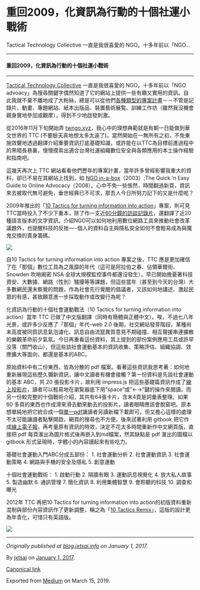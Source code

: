 重回2009，化資訊為行動的十個社運小戰術
=====================

Tactical Technology Collective 一直是我很喜愛的 NGO。十多年前以「NGO…

* * *

#### **重回2009，化資訊為行動的十個社運小戰術**

* * *

[Tactical Technology Collective](https://tacticaltech.org/) 一直是我很喜愛的 NGO。十多年前以「NGO advoacy」為搜尋關鍵字偶然知道了它的網站上提供一些有趣又實用的資訊。自此我就不棄不離地成了大粉絲，總是可以從他們[各種類型的專案計畫](https://tacticaltech.org/projects/all)－－不管是記錄片、動畫、專題網站、紙本出版品、裝置藝術展覧、訓練工作坊（雖然我沒機會親身實地參加或觀摩），得到不少地啟發刺激。

從2016年11月下旬開始弄 [twngo.xyz](https://twngo.xyz/)，我心中的理想典範就是有朝一日能做到華文世界的 TTC (不要臉天真地想太多太遠了)。當然開始在一無所有之初，不免東施效顰地透過翻譯介紹重要資訊打底基礎知識，或許能在以TTC為目標前進過程中的黑暗長巷裏，慢慢摸索出適合台灣社運組織數位安全與各類應用的本土操作經驗和指南吧。

這幾天再次上 TTC 網站看看他們歷年的專案計畫，當年許多曾經影響我重大的資料，卻已不易在其網站上找到，如 [NGO in-a-box](https://ngoinabox.org/)（2003）;The Quick ‘n Easy Guide to Online Advocacy（2008）。心中不免一些悵然，時間翻過新頁，資訊來去被取代無可避免，垂世經典已不可求，那吾人今日所努力記下的又是什麼呢？

2009年推出的「[10 Tactics for turning information into action](https://archive.informationactivism.org/en/)」專案，則可見TTC當時投入了不少下重本，除了作一支近[60分鐘的訪談記錄片](https://www.youtube.com/watch?v=We67UI3_kos)，還翻譯了近20種語言版本的文字資訊，介紹NGO可以如何地利用數位網路工具來推動社會改革議題外，也提醒科技的反挫 — -個人的資料自主與隱私安全如何不會輕易成為與魔鬼交換的賣身籌碼。

![](https://cdn-images-1.medium.com/max/800/0*_R4KW0ykKnlcyrdc.jpg)

自10 Tactics for turning information into action 專案之後，TTC 應是更加確信了在「那個」數位工具為之風靡的年代（這可是阿拉伯之春、佔領華爾街、Snowden 吹哨揭密 NSA 全球大規模監控事件都還沒發生），早已開始擔憂著科技資安、大數據、網路（性別）騷擾等等課題，但這些當年（甚至到今天的台灣）大多數網民還未察覺的問題，作為社會先行覺醒的倡議者，又該如何地講述、激起民眾的有感，甚致願意進一步採取動作或改變行為呢？

化資訊為行動的十個社會運動戰法（10 Tactics for turning information into action）當年 TTC 已做了中文版翻譯（同時有簡體與正體中文）。唉，不過七八年光景，或許多少反應了「那個」年代–web 2.0 後期，社交網站發芽階段，某種尚未高度被同質訊息氣泡濾化、訊息自由流竄異質意見不期碰撞、相互聲援串連擴散的樂觀革命前夕氣氛。今日再重看這份資料，其上提到的部份案例應用工具或許早没落（關門收山），但這些談社會運動基本的資訊收集、策略評估、組織協調、效應擴大等面向，都還是基本的ABC。

原始資料中有二份東西，皆為分散的 pdf 檔案。看著這些資訊我思考著：如何地重新展現這些歷久彌新資訊，讓中文讀者有機會接觸？第一份資料是先談社會運動的基本 ABC，共 20 張投影卡片，故利用 impress.js 把這些基礎篇資訊作成了[線上投影片](http://slides.twngo.xyz/10tactics/)，讀者可以輕易地在瀏覧器底下用”space”或”←→”鍵的操作來閱讀。而另一份較完整的十個戰術介紹，其共有64張卡片，含末4頁是詞彙表整理。如果 60 多頁的東西也作成滑來滑去動來動去的投影片，讀者眼睛應該會脫窗吧。原本想單純地把它統合成一個[單一pdf](http://books.twngo.xyz/10tactics/10tactics.pdf)讓讀者另讀新檔下載即可，但又擔心這樣的處理不太可能讓讀者點擊開啟，網頁的搜尋也不方便。後來試著利用 gitbook 把它作成[線上電子報](http://books.twngo.xyz/10tactics/)，再考量原有資訊的時效，決定不花太多時間重新作中文網頁版，直接把 pdf 每頁滙出為圖片格式後再嵌入到md檔案，然其缺點是 pdf 滙出的圖檔以 gitbook 形式呈現時，字體小的內容讀起來有些吃力。

基礎社會運動入門ABC分成五部份： 1. 社會運動分析 2. 社會運動資訊 3. 社會運動策略 4. 網路與手機的安全及隱私 5. 創意運動

十個社會運動戰術： 1. 啟動行動 2. 隔牆有眼 3. 運動訊息視覺化 4. 放大私人故事 5. 製造幽默 6. 通訊管理 7. 簡化資訊 8. 利用集體智慧 9. 會聆聽的科技 10. 調查和曝光

2012年 TTC 再把10 Tactics for turning information into action的初版資料重新混制與部份內容資訊作了更新調整，稱之為「[10 Tactics Remix](https://informationactivism.org/en/unstitched?sort_by=tactic)」，這版的設計更為年青化，可惜只有英語版。

![](https://cdn-images-1.medium.com/max/800/0*lf0clhPDsIf3ZulP.png)

* * *

_Originally published at_ [_blog.jxtsai.info_](https://blog.jxtsai.info/2017/01/01/10-tactics) _on January 1, 2017._

By [jxtsai](https://medium.com/@jxtsai) on [January 1, 2017](https://medium.com/p/b4b7900e4c86).

[Canonical link](https://medium.com/@jxtsai/%E9%87%8D%E5%9B%9E2009-%E5%8C%96%E8%B3%87%E8%A8%8A%E7%82%BA%E8%A1%8C%E5%8B%95%E7%9A%84%E5%8D%81%E5%80%8B%E7%A4%BE%E9%81%8B%E5%B0%8F%E6%88%B0%E8%A1%93-b4b7900e4c86)

Exported from [Medium](https://medium.com) on March 15, 2019.